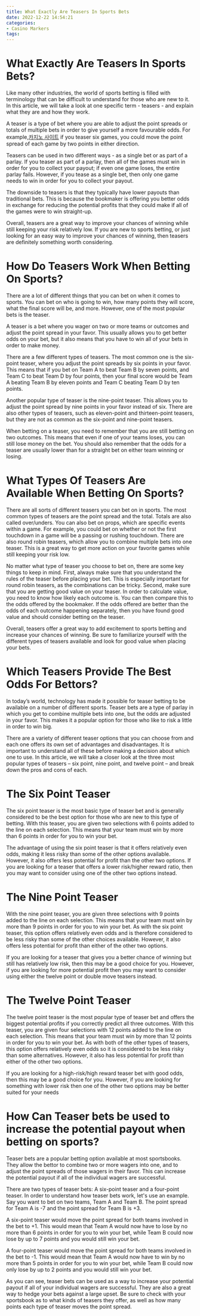 ```yaml
---
title: What Exactly Are Teasers In Sports Bets
date: 2022-12-22 14:54:21
categories:
- Casino Markers
tags:
---
```



#  What Exactly Are Teasers In Sports Bets?

Like many other industries, the world of sports betting is filled with terminology that can be difficult to understand for those who are new to it. In this article, we will take a look at one specific term - teasers - and explain what they are and how they work.

A teaser is a type of bet where you are able to adjust the point spreads or totals of multiple bets in order to give yourself a more favourable odds. For example,[카지노 사이트](https://choegocasino.com/) if you teaser six games, you could move the point spread of each game by two points in either direction.

Teasers can be used in two different ways - as a single bet or as part of a parlay. If you teaser as part of a parlay, then all of the games must win in order for you to collect your payout; if even one game loses, the entire parlay fails. However, if you tease as a single bet, then only one game needs to win in order for you to collect your payout.

The downside to teasers is that they typically have lower payouts than traditional bets. This is because the bookmaker is offering you better odds in exchange for reducing the potential profits that they could make if all of the games were to win straight-up.

Overall, teasers are a great way to improve your chances of winning while still keeping your risk relatively low. If you are new to sports betting, or just looking for an easy way to improve your chances of winning, then teasers are definitely something worth considering.

#  How Do Teasers Work When Betting On Sports?

There are a lot of different things that you can bet on when it comes to sports. You can bet on who is going to win, how many points they will score, what the final score will be, and more. However, one of the most popular bets is the teaser.

A teaser is a bet where you wager on two or more teams or outcomes and adjust the point spread in your favor. This usually allows you to get better odds on your bet, but it also means that you have to win all of your bets in order to make money.

There are a few different types of teasers. The most common one is the six-point teaser, where you adjust the point spreads by six points in your favor. This means that if you bet on Team A to beat Team B by seven points, and Team C to beat Team D by four points, then your final score would be Team A beating Team B by eleven points and Team C beating Team D by ten points.

Another popular type of teaser is the nine-point teaser. This allows you to adjust the point spread by nine points in your favor instead of six. There are also other types of teasers, such as eleven-point and thirteen-point teasers, but they are not as common as the six-point and nine-point teasers.

When betting on a teaser, you need to remember that you are still betting on two outcomes. This means that even if one of your teams loses, you can still lose money on the bet. You should also remember that the odds for a teaser are usually lower than for a straight bet on either team winning or losing.

#  What Types Of Teasers Are Available When Betting On Sports? 

There are all sorts of different teasers you can bet on in sports. The most common types of teasers are the point spread and the total. Totals are also called over/unders. You can also bet on props, which are specific events within a game. For example, you could bet on whether or not the first touchdown in a game will be a passing or rushing touchdown. There are also round robin teasers, which allow you to combine multiple bets into one teaser. This is a great way to get more action on your favorite games while still keeping your risk low.

No matter what type of teaser you choose to bet on, there are some key things to keep in mind. First, always make sure that you understand the rules of the teaser before placing your bet. This is especially important for round robin teasers, as the combinations can be tricky. Second, make sure that you are getting good value on your teaser. In order to calculate value, you need to know how likely each outcome is. You can then compare this to the odds offered by the bookmaker. If the odds offered are better than the odds of each outcome happening separately, then you have found good value and should consider betting on the teaser.

Overall, teasers offer a great way to add excitement to sports betting and increase your chances of winning. Be sure to familiarize yourself with the different types of teasers available and look for good value when placing your bets.

#  Which Teasers Provide The Best Odds For Bettors?

In today’s world, technology has made it possible for teaser betting to be available on a number of different sports. Teaser bets are a type of parlay in which you get to combine multiple bets into one, but the odds are adjusted in your favor. This makes it a popular option for those who like to risk a little in order to win big.

There are a variety of different teaser options that you can choose from and each one offers its own set of advantages and disadvantages. It is important to understand all of these before making a decision about which one to use. In this article, we will take a closer look at the three most popular types of teasers – six point, nine point, and twelve point – and break down the pros and cons of each.

# The Six Point Teaser

The six point teaser is the most basic type of teaser bet and is generally considered to be the best option for those who are new to this type of betting. With this teaser, you are given two selections with 6 points added to the line on each selection. This means that your team must win by more than 6 points in order for you to win your bet.

The advantage of using the six point teaser is that it offers relatively even odds, making it less risky than some of the other options available. However, it also offers less potential for profit than the other two options. If you are looking for a teaser that offers a lower risk/higher reward ratio, then you may want to consider using one of the other two options instead.

# The Nine Point Teaser

With the nine point teaser, you are given three selections with 9 points added to the line on each selection. This means that your team must win by more than 9 points in order for you to win your bet. As with the six point teaser, this option offers relatively even odds and is therefore considered to be less risky than some of the other choices available. However, it also offers less potential for profit than either of the other two options.

If you are looking for a teaser that gives you a better chance of winning but still has relatively low risk, then this may be a good choice for you. However, if you are looking for more potential profit then you may want to consider using either the twelve point or double move teasers instead.

# The Twelve Point Teaser

The twelve point teaser is the most popular type of teaser bet and offers the biggest potential profits if you correctly predict all three outcomes. With this teaser, you are given four selections with 12 points added to the line on each selection. This means that your team must win by more than 12 points in order for you to win your bet. As with both of the other types of teasers, this option offers relatively even odds so it is considered to be less risky than some alternatives. However, it also has less potential for profit than either of the other two options.

If you are looking for a high-risk/high reward teaser bet with good odds, then this may be a good choice for you. However, if you are looking for something with lower risk then one of the other two options may be better suited for your needs

#  How Can Teaser bets be used to increase the potential payout when betting on sports?

Teaser bets are a popular betting option available at most sportsbooks. They allow the bettor to combine two or more wagers into one, and to adjust the point spreads of those wagers in their favor. This can increase the potential payout if all of the individual wagers are successful.

There are two types of teaser bets: A six-point teaser and a four-point teaser. In order to understand how teaser bets work, let's use an example. Say you want to bet on two teams, Team A and Team B. The point spread for Team A is -7 and the point spread for Team B is +3.

A six-point teaser would move the point spread for both teams involved in the bet to +1. This would mean that Team A would now have to lose by no more than 6 points in order for you to win your bet, while Team B could now lose by up to 7 points and you would still win your bet.

A four-point teaser would move the point spread for both teams involved in the bet to -1. This would mean that Team A would now have to win by no more than 5 points in order for you to win your bet, while Team B could now only lose by up to 2 points and you would still win your bet.

As you can see, teaser bets can be used as a way to increase your potential payout if all of your individual wagers are successful. They are also a great way to hedge your bets against a large upset. Be sure to check with your sportsbook as to what kinds of teasers they offer, as well as how many points each type of teaser moves the point spread.